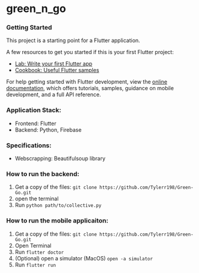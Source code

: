 # green_n_go

### Getting Started

This project is a starting point for a Flutter application.

A few resources to get you started if this is your first Flutter project:

- [Lab: Write your first Flutter app](https://docs.flutter.dev/get-started/codelab)
- [Cookbook: Useful Flutter samples](https://docs.flutter.dev/cookbook)

For help getting started with Flutter development, view the
[online documentation](https://docs.flutter.dev/), which offers tutorials,
samples, guidance on mobile development, and a full API reference.

### Application Stack:
* Frontend: Flutter
* Backend: Python, Firebase

### Specifications:
* Webscrapping: Beautifulsoup library


### How to run the backend:
1. Get a copy of the files:
```git clone https://github.com/Tylerr198/Green-Go.git```
2. open the terminal
3. Run ```python path/to/collective.py```

### How to run the mobile applicaiton:
1. Get a copy of the files:
```git clone https://github.com/Tylerr198/Green-Go.git```
2. Open Terminal
2. Run ```flutter doctor```
3. (Optional) open a simulator (MacOS) ```open -a simulator```
5. Run ```flutter run```
